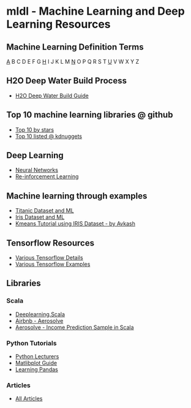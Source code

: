 # mldl - Machine Learning and Deep Learning Resources #

## Machine Learning Definition Terms ##
[A](https://github.com/Avkash/mldl/blob/master/pages/def_a.md) B C D E F G [H](https://github.com/Avkash/mldl/blob/master/pages/def_h.md) I J K L M [N](https://github.com/Avkash/mldl/blob/master/pages/def_n.md) O P Q R S T [U](https://github.com/Avkash/mldl/blob/master/pages/def_u.md) V W X Y Z

## H2O Deep Water Build Process ##
 - [H2O Deep Water Build Guide](https://github.com/Avkash/mldl/blob/master/h2o_deepwater_build.md)

## Top 10 machine learning libraries @ github ##
 - [Top 10 by stars](https://github.com/search?o=desc&q=Machine+Learning&s=stars&type=Repositories&utf8=%E2%9C%93) 
 - [Top 10 listed @ kdnuggets](http://www.kdnuggets.com/2015/12/top-10-machine-learning-github.html)

## Deep Learning ##
 - [Neural Networks]()
 - [Re-inforcement Learning](https://github.com/Avkash/mldl/edit/master/pages/rl_all.md)
 
## Machine learning through examples ##
 - [Titanic Dataset and ML](https://github.com/Avkash/mldl/blob/master/titanic.md)
 - [Iris Dataset and ML](https://github.com/rhiever/Data-Analysis-and-Machine-Learning-Projects/blob/master/example-data-science-notebook/Example%20Machine%20Learning%20Notebook.ipynb)
 - [Kmeans Tutorial using IRIS Dataset - by Avkash](https://github.com/Avkash/mldl/blob/master/notebook/Kmeans%2B%2B-%2Bend%2Bto%2Bend%2Btutorial.ipynb)
 
## Tensorflow Resources ##
 - [Various Tensorflow Details](https://github.com/Avkash/mldl/blob/master/pages/tf_home.md)
 - [Various Tensorflow Examples](https://github.com/Avkash/mldl/blob/master/pages/tf_examples.md)

## Libraries ##
### Scala ### 
  - [Deeplearning.Scala](https://github.com/ThoughtWorksInc/DeepLearning.scala)
  - [Airbnb - Aerosolve](https://github.com/airbnb/aerosolve)
  - [Aerosolve - Income Prediction Sample in Scala](https://github.com/airbnb/aerosolve/tree/master/demo/income_prediction)
  
### Python Tutorials ###
  - [Python Lecturers](http://nbviewer.jupyter.org/github/jrjohansson/scientific-python-lectures/tree/master/)
  - [Matlibplot Guide](http://nbviewer.jupyter.org/github/jrjohansson/scientific-python-lectures/blob/master/Lecture-4-Matplotlib.ipynb)
  - [Learning Pandas](https://bitbucket.org/hrojas/learn-pandas)
  
### Articles ###
  - [All Articles](https://github.com/Avkash/mldl/blob/master/pages/all_articles.md)
